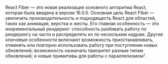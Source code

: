 React Fiber — это новая реализация основного алгоритма React, которая была введена в версии 16.0.0. Основная цель React Fiber — увеличить производительность и подходящесть React для областей, таких как анимация, верстка и жесты. Его главная особенность — это инкрементальный рендеринг: способность разбивать работу по рендерингу на части и распределять их по нескольким кадрам. Другие ключевые особенности включают возможность приостанавливать, отменять или повторно использовать работу при поступлении новых обновлений; возможность назначать приоритет разным типам обновлений; и новые примитивы для работы с параллелизмом¹.

